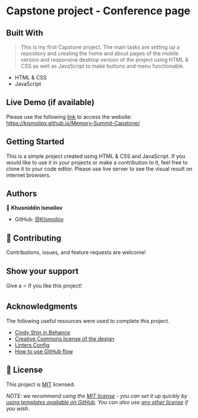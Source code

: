 # Capstone project - Conference page


## Built With
> This is my first Capstone project. The main tasks are setting up a repository and creating the home and about pages of the mobile version and responsive desktop version of the project using HTML & CSS as well as JavaScript to make buttons and menu functionable.

- HTML & CSS
- JavaScript


## Live Demo (if available)
Please use the following [link](https://kismoilov.github.io/Memory-Summit-Capstone/) to access the website: https://kismoilov.github.io/Memory-Summit-Capstone/ 
## Getting Started

This is a simple project created using HTML & CSS and JavaScript. If you would like to use it in your projects or make a contribution to it, feel free to clone it to your code editor. Please use live server to see the visual result on internet browsers.

## Authors

👤 **Khusniddin Ismoilov**

- GitHub: [@KIsmoilov](https://github.com/KIsmoilov)

## 🤝 Contributing

Contributions, issues, and feature requests are welcome!

## Show your support

Give a ⭐️ if you like this project!

## Acknowledgments

The following useful resources were used to complete this project.

- [Cindy Shin in Behance](https://www.behance.net/adagio07)
- [Creative Commons license of the design](https://creativecommons.org/licenses/by-nc/4.0/)
- [Linters Config](https://github.com/microverseinc/linters-config)
- [How to use GitHub flow](https://github.com/microverseinc/curriculum-transversal-skills/blob/main/git-github/articles/github_flow.md)

## 📝 License

This project is [MIT](./LICENSE) licensed.

_NOTE: we recommend using the [MIT license](https://choosealicense.com/licenses/mit/) - you can set it up quickly by [using templates available on GitHub](https://docs.github.com/en/communities/setting-up-your-project-for-healthy-contributions/adding-a-license-to-a-repository). You can also use [any other license](https://choosealicense.com/licenses/) if you wish._